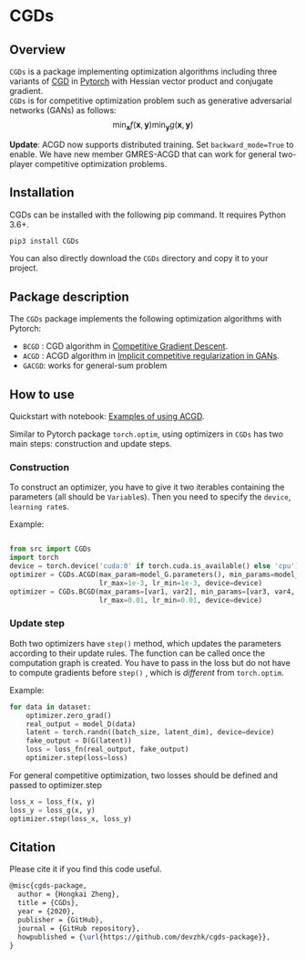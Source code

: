 # CGDs
## Overview
`CGDs` is a package implementing optimization algorithms including three variants of [CGD](https://arxiv.org/abs/1905.12103)  in [Pytorch](https://pytorch.org/) with Hessian vector product and conjugate gradient.  
`CGDs` is for competitive optimization problem such as generative adversarial networks (GANs) as follows: 
$$
\min_{\mathbf{x}}f(\mathbf{x}, \mathbf{y}) \min_{\mathbf{y}} g(\mathbf{x}, \mathbf{y})
$$

**Update**: ACGD now supports distributed training. Set `backward_mode=True` to enable. We have new member GMRES-ACGD that can work for general two-player competitive optimization problems.

## Installation 
CGDs can be installed with the following pip command. It requires Python 3.6+.
```bash
pip3 install CGDs
```
You can also directly download the `CGDs` directory and copy it to your project.

## Package description

The `CGDs` package implements the following optimization algorithms with Pytorch:

- `BCGD` : CGD algorithm in [Competitive Gradient Descent](https://arxiv.org/abs/1905.12103).
- `ACGD` : ACGD algorithm in [Implicit competitive regularization in GANs](https://arxiv.org/abs/1910.05852). 
- `GACGD`: works for general-sum problem 
## How to use
Quickstart with notebook: [Examples of using ACGD](https://colab.research.google.com/drive/1-52aReaBAPNBtq2NcHxKkVIbdVXdyqtH?usp=sharing). 

Similar to Pytorch package `torch.optim`, using optimizers in `CGDs` has two main steps: construction and update steps. 
### Construction
To construct an optimizer, you have to give it two iterables containing the parameters (all should be `Variable`s). 
Then you need to specify the `device`, `learning rate`s. 

Example:
```python

from src import CGDs
import torch
device = torch.device('cuda:0' if torch.cuda.is_available() else 'cpu')
optimizer = CGDs.ACGD(max_param=model_G.parameters(), min_params=model_D.parameters(), 
                      lr_max=1e-3, lr_min=1e-3, device=device)
optimizer = CGDs.BCGD(max_params=[var1, var2], min_params=[var3, var4, var5], 
                      lr_max=0.01, lr_min=0.01, device=device)   
```

### Update step 

Both two optimizers have `step()` method, which updates the parameters according to their update rules. The function can be called once the computation graph is created. You have to pass in the loss but do not have to compute gradients before `step()` , which is *different* from `torch.optim`.

Example:

```python
for data in dataset:
    optimizer.zero_grad()
    real_output = model_D(data)
   	latent = torch.randn((batch_size, latent_dim), device=device)
    fake_output = D(G(latent))
    loss = loss_fn(real_output, fake_output)
    optimizer.step(loss=loss)
```
For general competitive optimization, two losses should be defined and passed to optimizer.step
```python
loss_x = loss_f(x, y)
loss_y = loss_g(x, y)
optimizer.step(loss_x, loss_y)
```

## Citation

Please cite it if you find this code useful. 

```latex
@misc{cgds-package,
  author = {Hongkai Zheng},
  title = {CGDs},
  year = {2020},
  publisher = {GitHub},
  journal = {GitHub repository},
  howpublished = {\url{https://github.com/devzhk/cgds-package}},
}
```
